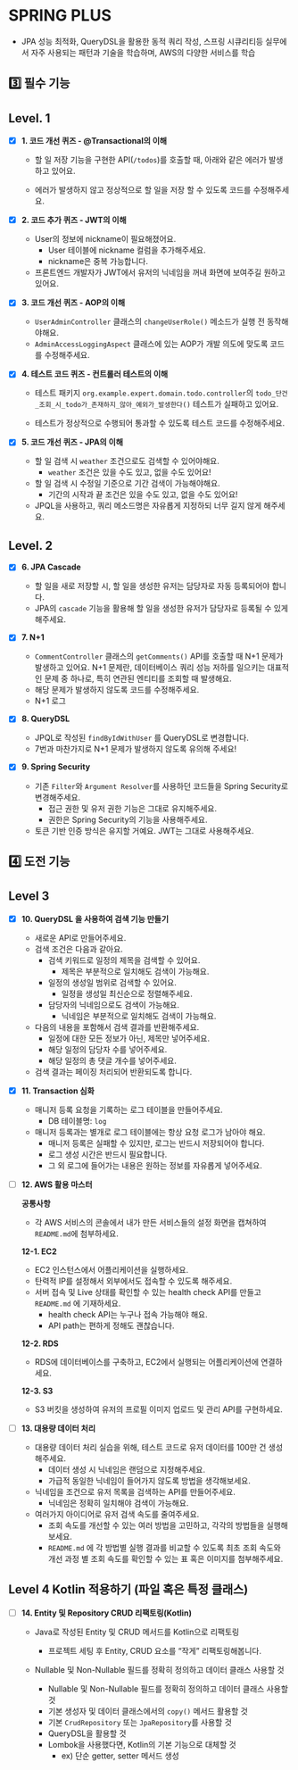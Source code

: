 # SPRING PLUS
- JPA 성능 최적화, QueryDSL을 활용한 동적 쿼리 작성, 스프링 시큐리티등 실무에서 자주 사용되는 패턴과 기술을 학습하며, AWS의 다양한 서비스를 학습

## 3️⃣ 필수 기능
## Level. 1
- [x] **1. 코드 개선 퀴즈 - @Transactional의 이해**

  - 할 일 저장 기능을 구현한 API(`/todos`)를 호출할 때, 아래와 같은 에러가 발생하고 있어요.

  - 에러가 발생하지 않고 정상적으로 할 일을 저장 할 수 있도록 코드를 수정해주세요.


- [x] **2. 코드 추가 퀴즈 - JWT의 이해**
  - User의 정보에 nickname이 필요해졌어요.
    - User 테이블에 nickname 컬럼을 추가해주세요.
    - nickname은 중복 가능합니다.
  - 프론트엔드 개발자가 JWT에서 유저의 닉네임을 꺼내 화면에 보여주길 원하고 있어요.


- [x] **3. 코드 개선 퀴즈 - AOP의 이해**

  - `UserAdminController` 클래스의 `changeUserRole()` 메소드가 실행 전 동작해야해요.
  - `AdminAccessLoggingAspect` 클래스에 있는 AOP가 개발 의도에 맞도록 코드를 수정해주세요.


- [x] **4. 테스트 코드 퀴즈 - 컨트롤러 테스트의 이해**

  - 테스트 패키지 `org.example.expert.domain.todo.controller`의
    `todo_단건_조회_시_todo가_존재하지_않아_예외가_발생한다()` 테스트가 실패하고 있어요.

  - 테스트가 정상적으로 수행되어 통과할 수 있도록 테스트 코드를 수정해주세요.


- [x] **5. 코드 개선 퀴즈 -  JPA의 이해**

  - 할 일 검색 시 `weather` 조건으로도 검색할 수 있어야해요.
      - `weather` 조건은 있을 수도 있고, 없을 수도 있어요!
  - 할 일 검색 시 수정일 기준으로 기간 검색이 가능해야해요.
      - 기간의 시작과 끝 조건은 있을 수도 있고, 없을 수도 있어요!
  - JPQL을 사용하고, 쿼리 메소드명은 자유롭게 지정하되 너무 길지 않게 해주세요.


## Level. 2

- [x] **6. JPA Cascade**

  - 할 일을 새로 저장할 시, 할 일을 생성한 유저는 담당자로 자동 등록되어야 합니다.
  - JPA의 `cascade` 기능을 활용해 할 일을 생성한 유저가 담당자로 등록될 수 있게 해주세요.

    
- [x] **7. N+1**

  - `CommentController` 클래스의 `getComments()` API를 호출할 때 N+1 문제가 발생하고 있어요. N+1 문제란, 데이터베이스 쿼리 성능 저하를 일으키는 대표적인 문제 중 하나로, 특히 연관된 엔티티를 조회할 때 발생해요.
  - 해당 문제가 발생하지 않도록 코드를 수정해주세요.
  - N+1 로그


- [x] **8. QueryDSL**

  - JPQL로 작성된 `findByIdWithUser` 를 QueryDSL로 변경합니다.
  - 7번과 마찬가지로 N+1 문제가 발생하지 않도록 유의해 주세요!


- [x] **9. Spring Security**

  - 기존 `Filter`와 `Argument Resolver`를 사용하던 코드들을 Spring Security로 변경해주세요.
      - 접근 권한 및 유저 권한 기능은 그대로 유지해주세요.
      - 권한은 Spring Security의 기능을 사용해주세요.
  - 토큰 기반 인증 방식은 유지할 거예요. JWT는 그대로 사용해주세요.

## 4️⃣ 도전 기능

## Level 3

- [x] **10. QueryDSL 을 사용하여 검색 기능 만들기**

  - 새로운 API로 만들어주세요.
  - 검색 조건은 다음과 같아요.
      - 검색 키워드로 일정의 제목을 검색할 수 있어요.
          - 제목은 부분적으로 일치해도 검색이 가능해요.
      - 일정의 생성일 범위로 검색할 수 있어요.
          - 일정을 생성일 최신순으로 정렬해주세요.
      - 담당자의 닉네임으로도 검색이 가능해요.
          - 닉네임은 부분적으로 일치해도 검색이 가능해요.
  - 다음의 내용을 포함해서 검색 결과를 반환해주세요.
      - 일정에 대한 모든 정보가 아닌, 제목만 넣어주세요.
      - 해당 일정의 담당자 수를 넣어주세요.
      - 해당 일정의 총 댓글 개수를 넣어주세요.
  - 검색 결과는 페이징 처리되어 반환되도록 합니다.


- [x] **11. Transaction 심화**

  - 매니저 등록 요청을 기록하는 로그 테이블을 만들어주세요.
      - DB 테이블명: `log`
  - 매니저 등록과는 별개로 로그 테이블에는 항상 요청 로그가 남아야 해요.
      - 매니저 등록은 실패할 수 있지만, 로그는 반드시 저장되어야 합니다.
      - 로그 생성 시간은 반드시 필요합니다.
      - 그 외 로그에 들어가는 내용은 원하는 정보를 자유롭게 넣어주세요.


- [ ] **12. AWS 활용 마스터**

    **공통사항**

  - 각 AWS 서비스의 콘솔에서 내가 만든 서비스들의 설정 화면을 캡쳐하여 `README.md`에 첨부하세요.

  **12-1. EC2**

  - EC2 인스턴스에서 어플리케이션을 실행하세요.
  - 탄력적 IP를 설정해서 외부에서도 접속할 수 있도록 해주세요.
  - 서버 접속 및 Live 상태를 확인할 수 있는 health check API를 만들고 `README.md` 에 기재하세요.
      - health check API는 누구나 접속 가능해야 해요.
      - API path는 편하게 정해도 괜찮습니다.

  **12-2. RDS**

  - RDS에 데이터베이스를 구축하고, EC2에서 실행되는 어플리케이션에 연결하세요.

  **12-3. S3**

  - S3 버킷을 생성하여 유저의 프로필 이미지 업로드 및 관리 API를 구현하세요.


- [ ] **13. 대용량 데이터 처리**

  - 대용량 데이터 처리 실습을 위해, 테스트 코드로 유저 데이터를 100만 건 생성해주세요.
      - 데이터 생성 시 닉네임은 랜덤으로 지정해주세요.
      - 가급적 동일한 닉네임이 들어가지 않도록 방법을 생각해보세요.
  - 닉네임을 조건으로 유저 목록을 검색하는 API를 만들어주세요.
      - 닉네임은 정확히 일치해야 검색이 가능해요.
  - 여러가지 아이디어로 유저 검색 속도를 줄여주세요.
      - 조회 속도를 개선할 수 있는 여러 방법을 고민하고, 각각의 방법들을 실행해보세요.
      - `README.md` 에 각 방법별 실행 결과를 비교할 수 있도록 최초 조회 속도와 개선 과정 별 조회 속도를 확인할 수 있는 표 혹은 이미지를 첨부해주세요.


## Level 4 Kotlin 적용하기 (파일 혹은 특정 클래스)

- [ ] **14. Entity 및 Repository CRUD 리팩토링(Kotlin)**

  - Java로 작성된 Entity 및 CRUD 메서드를 Kotlin으로 리팩토링
      - 프로젝트 세팅 후 Entity, CRUD 요소를 “작게” 리팩토링해봅니다.

  - Nullable 및 Non-Nullable 필드를 정확히 정의하고 데이터 클래스 사용할 것
    - Nullable 및 Non-Nullable 필드를 정확히 정의하고 데이터 클래스 사용할 것
    - 기본 생성자 및 데이터 클래스에서의 `copy()` 메서드 활용할 것
    - 기본 `CrudRepository` 또는 `JpaRepository`를 사용할 것
    - QueryDSL을 활용할 것
    - Lombok을 사용했다면, Kotlin의 기본 기능으로 대체할 것
        - ex) 단순 getter, setter 메서드 생성
